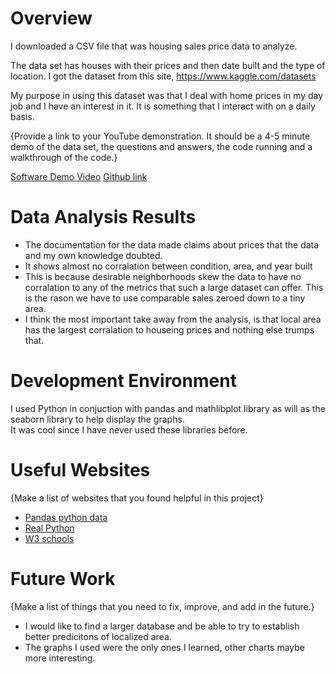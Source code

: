 # Overview

I downloaded a CSV file that was housing sales price data to analyze. 

The data set has houses with their prices and then date built and the type of location. I got the dataset from this site,  https://www.kaggle.com/datasets

My purpose in using this dataset was that I deal with home prices in my day job and I have an interest in it. It is something that I interact with on a daily basis. 

{Provide a link to your YouTube demonstration.  It should be a 4-5 minute demo of the data set, the questions and answers, the code running and a walkthrough of the code.}

[Software Demo Video](http://youtube.link.goes.here)
[Github link](https://github.com/Leepermatt/programming/tree/main/dataAnalysis)

# Data Analysis Results

* The documentation for the data made claims about prices that the data and my own knowledge doubted.
* It shows almost no corralation between condition, area, and year built
* This is because desirable neighborhoods skew the data to have no corralation to any of the metrics that such a large dataset can offer. This is the rason we have to use comparable sales zeroed down to a tiny area. 
* I think the most important take away from the analysis, is that local area has the largest corralation to houseing prices and nothing else trumps that. 


# Development Environment

I used Python in conjuction with pandas and mathlibplot library as will as the seaborn library to help display the graphs. \
It was cool since I have never used these libraries before.

# Useful Websites

{Make a list of websites that you found helpful in this project}
* [Pandas python data](https://pandas.pydata.org/docs/getting_started/intro_tutorials/04_plotting.html)
* [Real Python](https://realpython.com/pandas-plot-python/)
* [W3 schools](https://www.w3schools.com/python/pandas/pandas_plotting.asp)

# Future Work

{Make a list of things that you need to fix, improve, and add in the future.}
* I would like to find a larger database and be able to try to establish better predicitons of localized area. 
* The graphs I used were the only ones I learned, other charts maybe more interesting.
